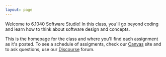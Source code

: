 ```yaml
---
layout: page
---
```


Welcome to 6.1040 Software Studio! In this class, you'll go beyond coding and learn how to think about software design and concepts.

This is the homepage for the class and where you'll find each assignment as it's posted. To see a schedule of assigments, check our [Canvas](https://canvas.mit.edu) site and to ask questions, use our [Discourse](https://61040.csail.mit.edu) forum.